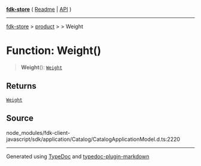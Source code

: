 [**fdk-store**](../../../README.md) ( [Readme](../../../README.md) \| [API](../../../API.md) )

---

[fdk-store](../../../API.md) > [product](../../README.md) > [<internal>](../README.md) > Weight

# Function: Weight()

> **Weight**(): [`Weight`](../type-aliases/type-alias.Weight.md)

## Returns

[`Weight`](../type-aliases/type-alias.Weight.md)

## Source

node_modules/fdk-client-javascript/sdk/application/Catalog/CatalogApplicationModel.d.ts:2220

---

Generated using [TypeDoc](https://typedoc.org/) and [typedoc-plugin-markdown](https://www.npmjs.com/package/typedoc-plugin-markdown)
